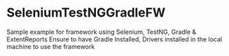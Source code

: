 # SeleniumTestNGGradleFW
Sample example for framework using Selenium, TestNG, Gradle &amp; ExtentReports
Ensure to have Gradle Installed, Drivers installed in the local machine to use the framework
